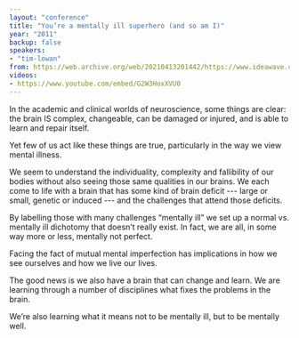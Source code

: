 ```yaml
---
layout: "conference"
title: "You’re a mentally ill superhero (and so am I)"
year: "2011"
backup: false
speakers:
- "tim-lowan"
from: https://web.archive.org/web/20210413201442/https://www.ideawave.ca/2011-conference/youre-a-mentally-ill-superhero-and-so-am-i
videos:
- https://www.youtube.com/embed/G2W3HoxXVU0
---
```


In the academic and clinical worlds of neuroscience, some things are clear:
the brain IS complex, changeable, can be damaged or injured, and is able to
learn and repair itself.  

Yet few of us act like these things are true, particularly in the way we view
mental illness.  

We seem to understand the individuality, complexity and fallibility of our
bodies without also seeing those same qualities in our brains. We each come to
life with a brain that has some kind of brain deficit --- large or small,
genetic or induced --- and the challenges that attend those deficits.  

By labelling those with many challenges “mentally ill” we set up a normal vs.
mentally ill dichotomy that doesn’t really exist. In fact, we are all, in some
way more or less, mentally not perfect.  

Facing the fact of mutual mental imperfection has implications in how we see
ourselves and how we live our lives.  

The good news is we also have a brain that can change and learn. We are
learning through a number of disciplines what fixes the problems in the brain.

We’re also learning what it means not to be mentally ill, but to be mentally
well.
